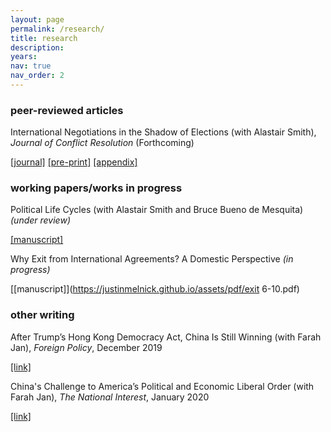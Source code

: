 ```yaml
---
layout: page
permalink: /research/
title: research
description:
years:
nav: true
nav_order: 2
---
```


<h3>peer-reviewed articles</h3>

International Negotiations in the Shadow of Elections (with Alastair Smith), _Journal of Conflict Resolution_ (Forthcoming)

[[journal]](https://journals.sagepub.com/doi/abs/10.1177/00220027221139433)     [[pre-print]](https://justinmelnick.github.io/assets/pdf/text_10_27.pdf)     [[appendix]](https://justinmelnick.github.io/assets/pdf/nego_online.pdf)

<h3>working papers/works in progress</h3>

Political Life Cycles (with Alastair Smith and Bruce Bueno de Mesquita) _(under review)_

[[manuscript]](https://justinmelnick.github.io/assets/pdf/PLC_March2023.pdf)

Why Exit from International Agreements? A Domestic Perspective _(in progress)_

[[manuscript]](https://justinmelnick.github.io/assets/pdf/exit 6-10.pdf)

<h3>other writing</h3>

After Trump’s Hong Kong Democracy Act, China Is Still Winning (with Farah Jan), _Foreign Policy_, December 2019

[[link]](https://foreignpolicy.com/2019/12/02/trump-surprise-move-human-rights-hong-kong-protesters-democracy-act-upper-hand-china-trade-talks/)

China's Challenge to America’s Political and Economic Liberal Order (with Farah Jan), _The National Interest_, January 2020

[[link]](https://nationalinterest.org/feature/chinas-challenge-america%E2%80%99s-political-and-economic-liberal-order-111361)
